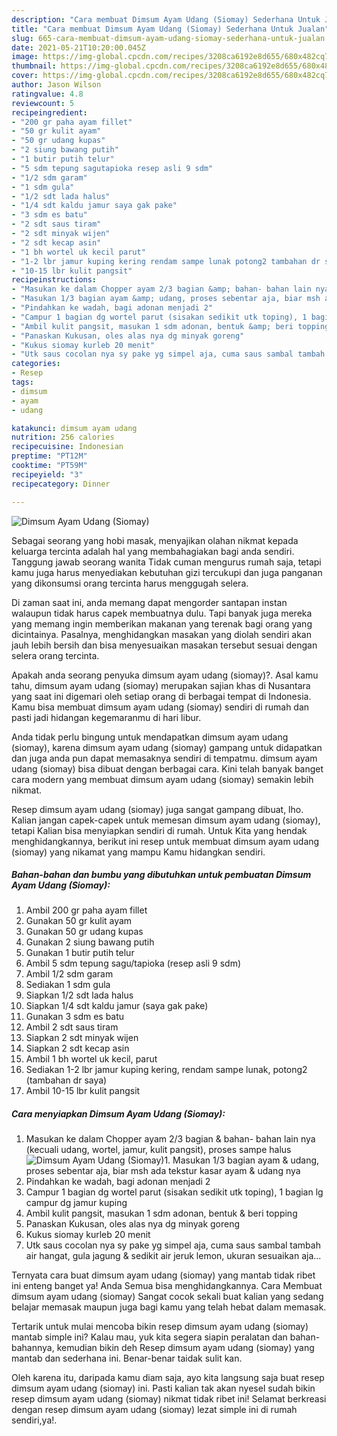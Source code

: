 ```yaml
---
description: "Cara membuat Dimsum Ayam Udang (Siomay) Sederhana Untuk Jualan"
title: "Cara membuat Dimsum Ayam Udang (Siomay) Sederhana Untuk Jualan"
slug: 665-cara-membuat-dimsum-ayam-udang-siomay-sederhana-untuk-jualan
date: 2021-05-21T10:20:00.045Z
image: https://img-global.cpcdn.com/recipes/3208ca6192e8d655/680x482cq70/dimsum-ayam-udang-siomay-foto-resep-utama.jpg
thumbnail: https://img-global.cpcdn.com/recipes/3208ca6192e8d655/680x482cq70/dimsum-ayam-udang-siomay-foto-resep-utama.jpg
cover: https://img-global.cpcdn.com/recipes/3208ca6192e8d655/680x482cq70/dimsum-ayam-udang-siomay-foto-resep-utama.jpg
author: Jason Wilson
ratingvalue: 4.8
reviewcount: 5
recipeingredient:
- "200 gr paha ayam fillet"
- "50 gr kulit ayam"
- "50 gr udang kupas"
- "2 siung bawang putih"
- "1 butir putih telur"
- "5 sdm tepung sagutapioka resep asli 9 sdm"
- "1/2 sdm garam"
- "1 sdm gula"
- "1/2 sdt lada halus"
- "1/4 sdt kaldu jamur saya gak pake"
- "3 sdm es batu"
- "2 sdt saus tiram"
- "2 sdt minyak wijen"
- "2 sdt kecap asin"
- "1 bh wortel uk kecil parut"
- "1-2 lbr jamur kuping kering rendam sampe lunak potong2 tambahan dr saya"
- "10-15 lbr kulit pangsit"
recipeinstructions:
- "Masukan ke dalam Chopper ayam 2/3 bagian &amp; bahan- bahan lain nya (kecuali udang, wortel, jamur, kulit pangsit), proses sampe halus"
- "Masukan 1/3 bagian ayam &amp; udang, proses sebentar aja, biar msh ada tekstur kasar ayam &amp; udang nya"
- "Pindahkan ke wadah, bagi adonan menjadi 2"
- "Campur 1 bagian dg wortel parut (sisakan sedikit utk toping), 1 bagian lg campur dg jamur kuping"
- "Ambil kulit pangsit, masukan 1 sdm adonan, bentuk &amp; beri topping"
- "Panaskan Kukusan, oles alas nya dg minyak goreng"
- "Kukus siomay kurleb 20 menit"
- "Utk saus cocolan nya sy pake yg simpel aja, cuma saus sambal tambah air hangat, gula jagung &amp; sedikit air jeruk lemon, ukuran sesuaikan aja..."
categories:
- Resep
tags:
- dimsum
- ayam
- udang

katakunci: dimsum ayam udang 
nutrition: 256 calories
recipecuisine: Indonesian
preptime: "PT12M"
cooktime: "PT59M"
recipeyield: "3"
recipecategory: Dinner

---
```



![Dimsum Ayam Udang (Siomay)](https://img-global.cpcdn.com/recipes/3208ca6192e8d655/680x482cq70/dimsum-ayam-udang-siomay-foto-resep-utama.jpg)

Sebagai seorang yang hobi masak, menyajikan olahan nikmat kepada keluarga tercinta adalah hal yang membahagiakan bagi anda sendiri. Tanggung jawab seorang  wanita Tidak cuman mengurus rumah saja, tetapi kamu juga harus menyediakan kebutuhan gizi tercukupi dan juga panganan yang dikonsumsi orang tercinta harus menggugah selera.

Di zaman  saat ini, anda memang dapat mengorder santapan instan walaupun tidak harus capek membuatnya dulu. Tapi banyak juga mereka yang memang ingin memberikan makanan yang terenak bagi orang yang dicintainya. Pasalnya, menghidangkan masakan yang diolah sendiri akan jauh lebih bersih dan bisa menyesuaikan masakan tersebut sesuai dengan selera orang tercinta. 



Apakah anda seorang penyuka dimsum ayam udang (siomay)?. Asal kamu tahu, dimsum ayam udang (siomay) merupakan sajian khas di Nusantara yang saat ini digemari oleh setiap orang di berbagai tempat di Indonesia. Kamu bisa membuat dimsum ayam udang (siomay) sendiri di rumah dan pasti jadi hidangan kegemaranmu di hari libur.

Anda tidak perlu bingung untuk mendapatkan dimsum ayam udang (siomay), karena dimsum ayam udang (siomay) gampang untuk didapatkan dan juga anda pun dapat memasaknya sendiri di tempatmu. dimsum ayam udang (siomay) bisa dibuat dengan berbagai cara. Kini telah banyak banget cara modern yang membuat dimsum ayam udang (siomay) semakin lebih nikmat.

Resep dimsum ayam udang (siomay) juga sangat gampang dibuat, lho. Kalian jangan capek-capek untuk memesan dimsum ayam udang (siomay), tetapi Kalian bisa menyiapkan sendiri di rumah. Untuk Kita yang hendak menghidangkannya, berikut ini resep untuk membuat dimsum ayam udang (siomay) yang nikamat yang mampu Kamu hidangkan sendiri.

<!--inarticleads1-->

##### Bahan-bahan dan bumbu yang dibutuhkan untuk pembuatan Dimsum Ayam Udang (Siomay):

1. Ambil 200 gr paha ayam fillet
1. Gunakan 50 gr kulit ayam
1. Gunakan 50 gr udang kupas
1. Gunakan 2 siung bawang putih
1. Gunakan 1 butir putih telur
1. Ambil 5 sdm tepung sagu/tapioka (resep asli 9 sdm)
1. Ambil 1/2 sdm garam
1. Sediakan 1 sdm gula
1. Siapkan 1/2 sdt lada halus
1. Siapkan 1/4 sdt kaldu jamur (saya gak pake)
1. Gunakan 3 sdm es batu
1. Ambil 2 sdt saus tiram
1. Siapkan 2 sdt minyak wijen
1. Siapkan 2 sdt kecap asin
1. Ambil 1 bh wortel uk kecil, parut
1. Sediakan 1-2 lbr jamur kuping kering, rendam sampe lunak, potong2 (tambahan dr saya)
1. Ambil 10-15 lbr kulit pangsit




<!--inarticleads2-->

##### Cara menyiapkan Dimsum Ayam Udang (Siomay):

1. Masukan ke dalam Chopper ayam 2/3 bagian &amp; bahan- bahan lain nya (kecuali udang, wortel, jamur, kulit pangsit), proses sampe halus
<img src="//assets-global.cpcdn.com/assets/icons/button_play-2c75c40dde080a61004c1f40b05d8f140eaff45d7e9e6481dc71c63d2e7c4909.png" alt="Dimsum Ayam Udang (Siomay)">1. Masukan 1/3 bagian ayam &amp; udang, proses sebentar aja, biar msh ada tekstur kasar ayam &amp; udang nya
1. Pindahkan ke wadah, bagi adonan menjadi 2
1. Campur 1 bagian dg wortel parut (sisakan sedikit utk toping), 1 bagian lg campur dg jamur kuping
1. Ambil kulit pangsit, masukan 1 sdm adonan, bentuk &amp; beri topping
1. Panaskan Kukusan, oles alas nya dg minyak goreng
1. Kukus siomay kurleb 20 menit
1. Utk saus cocolan nya sy pake yg simpel aja, cuma saus sambal tambah air hangat, gula jagung &amp; sedikit air jeruk lemon, ukuran sesuaikan aja...




Ternyata cara buat dimsum ayam udang (siomay) yang mantab tidak ribet ini enteng banget ya! Anda Semua bisa menghidangkannya. Cara Membuat dimsum ayam udang (siomay) Sangat cocok sekali buat kalian yang sedang belajar memasak maupun juga bagi kamu yang telah hebat dalam memasak.

Tertarik untuk mulai mencoba bikin resep dimsum ayam udang (siomay) mantab simple ini? Kalau mau, yuk kita segera siapin peralatan dan bahan-bahannya, kemudian bikin deh Resep dimsum ayam udang (siomay) yang mantab dan sederhana ini. Benar-benar taidak sulit kan. 

Oleh karena itu, daripada kamu diam saja, ayo kita langsung saja buat resep dimsum ayam udang (siomay) ini. Pasti kalian tak akan nyesel sudah bikin resep dimsum ayam udang (siomay) nikmat tidak ribet ini! Selamat berkreasi dengan resep dimsum ayam udang (siomay) lezat simple ini di rumah sendiri,ya!.

